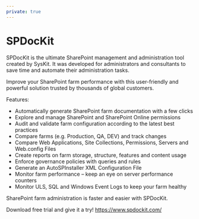 ```yaml
---
private: true
---
```

# SPDocKit

SPDocKit is the ultimate SharePoint management and administration tool created by SysKit. It was developed for administrators and consultants to save time and automate their administration tasks.

Improve your SharePoint farm performance with this user-friendly and powerful solution trusted by thousands of global customers.

Features:

* Automatically generate SharePoint farm documentation with a few clicks
* Explore and manage SharePoint and SharePoint Online permissions
* Audit and validate farm configuration according to the latest best practices
* Compare farms (e.g. Production, QA, DEV) and track changes
* Compare Web Applications, Site Collections, Permissions, Servers and Web.config Files
* Create reports on farm storage, structure, features and content usage
* Enforce governance policies with queries and rules
* Generate an AutoSPInstaller XML Configuration File
* Monitor farm performance – keep an eye on server performance counters
* Monitor ULS, SQL and Windows Event Logs to keep your farm healthy

SharePoint farm administration is faster and easier with SPDocKit.  

Download free trial and give it a try! https://www.spdockit.com/
